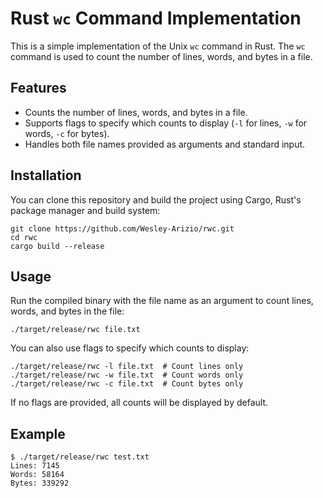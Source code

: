 # Rust `wc` Command Implementation

This is a simple implementation of the Unix `wc` command in Rust. The `wc` command is used to count the number of lines, words, and bytes in a file.

## Features

- Counts the number of lines, words, and bytes in a file.
- Supports flags to specify which counts to display (`-l` for lines, `-w` for words, `-c` for bytes).
- Handles both file names provided as arguments and standard input.

## Installation

You can clone this repository and build the project using Cargo, Rust's package manager and build system:

```
git clone https://github.com/Wesley-Arizio/rwc.git
cd rwc
cargo build --release
```

## Usage

Run the compiled binary with the file name as an argument to count lines, words, and bytes in the file:

```
./target/release/rwc file.txt
```

You can also use flags to specify which counts to display:

```
./target/release/rwc -l file.txt  # Count lines only
./target/release/rwc -w file.txt  # Count words only
./target/release/rwc -c file.txt  # Count bytes only
```

If no flags are provided, all counts will be displayed by default.

## Example

```
$ ./target/release/rwc test.txt
Lines: 7145
Words: 58164
Bytes: 339292
```